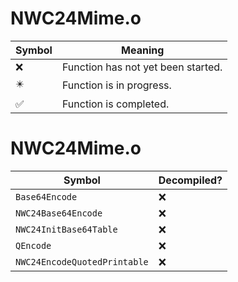 # NWC24Mime.o
| Symbol | Meaning 
| ------------- | ------------- 
| :x: | Function has not yet been started. 
| :eight_pointed_black_star: | Function is in progress. 
| :white_check_mark: | Function is completed. 


# NWC24Mime.o
| Symbol | Decompiled? |
| ------------- | ------------- |
| `Base64Encode` | :x: |
| `NWC24Base64Encode` | :x: |
| `NWC24InitBase64Table` | :x: |
| `QEncode` | :x: |
| `NWC24EncodeQuotedPrintable` | :x: |
